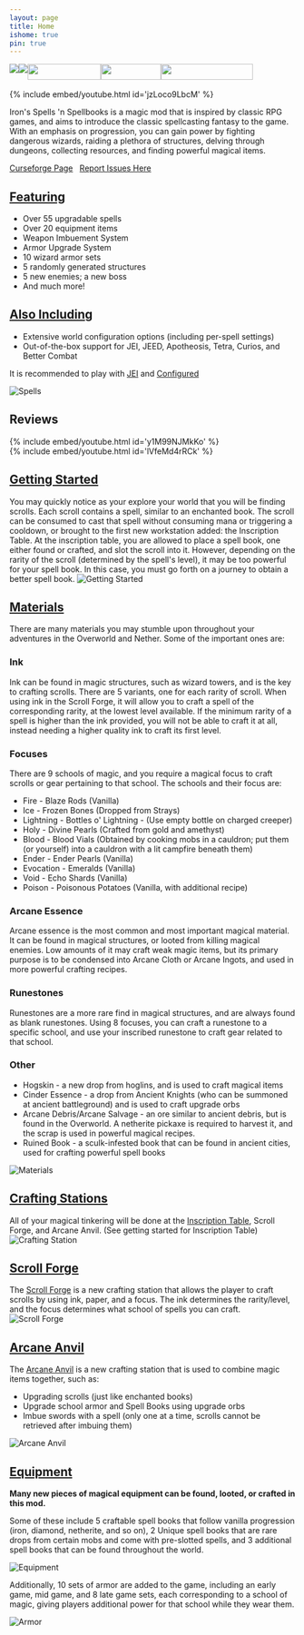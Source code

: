 ```yaml
---
layout: page
title: Home
ishome: true
pin: true
---
```


<div style="display: flex; flex-direction: row; flex-wrap: nowrap;"><img src="https://img.shields.io/badge/Loader-Forge-ecebe6?labelColor=B446C6&amp;style=for-the-badge" /><br /> <img src="https://img.shields.io/badge/Available-1.19.2-ecebe6?labelColor=B446C6&amp;style=for-the-badge" /><a href="https://discord.gg/TRzEdrndM2"><img src="https://img.shields.io/discord/1104430139275743293.svg?label=&amp;logo=discord&amp;logoColor=ffffff&amp;color=7389D8&amp;labelColor=6A7EC2&amp;style=for-the-badge" alt="" width="129" height="28" /></a><a href="https://www.patreon.com/Iron431"><img src="https://shields.io/badge/-Patreon-f86754?style=for-the-badge&amp;logo=patreon&amp;logoColor=white" alt="" width="106" height="28" /></a><a href="https://bmc.link/iron431"><img src="https://shields.io/badge/-Buy%20Me%20a%20Coffee-FFDD00?style=for-the-badge&amp;logo=buymeacoffee&amp;logoColor=white" alt="" width="162" height="28" /></a></div>
<br>
{% include embed/youtube.html id='jzLoco9LbcM' %}

Iron's Spells 'n Spellbooks is a magic mod that is inspired by classic RPG games, and aims to introduce the classic spellcasting fantasy to the game. With an emphasis on progression, you can gain power by fighting dangerous wizards, raiding a plethora of structures, delving through dungeons, collecting resources, and finding powerful magical items.

<a href="https://www.curseforge.com/minecraft/mc-mods/irons-spells-n-spellbooks" target="_blank">Curseforge Page</a>
&nbsp;
<a href="https://github.com/iron431/Irons-Spells-n-Spellbooks/issues" target="_blank">Report Issues Here</a>

## <u>Featuring</u>
- Over 55 upgradable spells
- Over 20 equipment items
- Weapon Imbuement System
- Armor Upgrade System
- 10 wizard armor sets
- 5 randomly generated structures
- 5 new enemies; a new boss
- And much more!

## <u>Also Including</u>
- Extensive world configuration options (including per-spell settings)
- Out-of-the-box support for JEI, JEED, Apotheosis, Tetra, Curios, and Better Combat

It is recommended to play with [JEI](https://www.curseforge.com/minecraft/mc-mods/jei) and [Configured](https://www.curseforge.com/minecraft/mc-mods/configured)

![Spells](https://iron431.github.io/Irons-Spellbooks-Docs/img/screenshots/spells.png)

## Reviews
{% include embed/youtube.html id='y1M99NJMkKo' %}
<br>
{% include embed/youtube.html id='lVfeMd4rRCk' %}

## <u>Getting Started</u>

You may quickly notice as your explore your world that you will be finding scrolls. Each scroll contains a spell, similar to an enchanted book. The scroll can be consumed to cast that spell without consuming mana or triggering a cooldown, or brought to the first new workstation added: the Inscription Table. At the inscription table, you are allowed to place a spell book, one either found or crafted, and slot the scroll into it. However, depending on the rarity of the scroll (determined by the spell's level), it may be too powerful for your spell book. In this case, you must go forth on a journey to obtain a better spell book.
![Getting Started](/img/screenshots/inscription_table.png)

## <u>Materials</u>
There are many materials you may stumble upon throughout your adventures in the Overworld and Nether. Some of the important ones are:

### Ink
Ink can be found in magic structures, such as wizard towers, and is the key to crafting scrolls. There are 5 variants, one for each rarity of scroll. When using ink in the Scroll Forge, it will allow you to craft a spell of the corresponding rarity, at the lowest level available. If the minimum rarity of a spell is higher than the ink provided, you will not be able to craft it at all, instead needing a higher quality ink to craft its first level.

### Focuses

There are 9 schools of magic, and you require a magical focus to craft scrolls or gear pertaining to that school. The schools and their focus are:
- Fire - Blaze Rods (Vanilla)
- Ice - Frozen Bones (Dropped from Strays)
- Lightning - Bottles o' Lightning - (Use empty bottle on charged creeper)
- Holy - Divine Pearls (Crafted from gold and amethyst)
- Blood - Blood Vials (Obtained by cooking mobs in a cauldron; put them (or yourself) into a cauldron with a lit campfire beneath them)
- Ender - Ender Pearls (Vanilla)
- Evocation - Emeralds (Vanilla)
- Void - Echo Shards (Vanilla)
- Poison - Poisonous Potatoes (Vanilla, with additional recipe)

### Arcane Essence
Arcane essence is the most common and most important magical material. It can be found in magical structures, or looted from killing magical enemies. Low amounts of it may craft weak magic items, but its primary purpose is to be condensed into Arcane Cloth or Arcane Ingots, and used in more powerful crafting recipes.

### Runestones
Runestones are a more rare find in magical structures, and are always found as blank runestones. Using 8 focuses, you can craft a runestone to a specific school, and use your inscribed runestone to craft gear related to that school.

### Other
- Hogskin - a new drop from hoglins, and is used to craft magical items
- Cinder Essence - a drop from Ancient Knights (who can be summoned at ancient battleground) and is used to craft upgrade orbs
- Arcane Debris/Arcane Salvage - an ore similar to ancient debris, but is found in the Overworld. A netherite pickaxe is required to harvest it, and the scrap is used in powerful magical recipes.
- Ruined Book - a sculk-infested book that can be found in ancient cities, used for crafting powerful spell books

![Materials](/img/screenshots/materials.png)

## <u>Crafting Stations</u>
All of your magical tinkering will be done at the <a href="./blocks/#irons_spellbooks:inscription_table">Inscription Table</a>, Scroll Forge, and Arcane Anvil. (See getting started for Inscription Table)
![Crafting Station](/img/screenshots/tristation.png)

## <u>Scroll Forge</u>
The <a href="./blocks/#irons_spellbooks:scroll_forge">Scroll Forge</a> is a new crafting station that allows the player to craft scrolls by using ink, paper, and a focus. The ink determines the rarity/level, and the focus determines what school of spells you can craft.
![Scroll Forge](/img/screenshots/scroll_forge.png)

## <u>Arcane Anvil</u>
The <a href="./blocks/#irons_spellbooks:arcane_anvil">Arcane Anvil</a> is a new crafting station that is used to combine magic items together, such as:
- Upgrading scrolls (just like enchanted books)
- Upgrade school armor and Spell Books using upgrade orbs
- Imbue swords with a spell (only one at a time, scrolls cannot be retrieved after imbuing them)

![Arcane Anvil](/img/screenshots/arcane_anvil.png)

## <u>Equipment</u>
**Many new pieces of magical equipment can be found, looted, or crafted in this mod.**

Some of these include 5 craftable spell books that follow vanilla progression (iron, diamond, netherite, and so on), 2 Unique spell books that are rare drops from certain mobs and come with pre-slotted spells, and 3 additional spell books that can be found throughout the world.

![Equipment](/img/screenshots/equipment.png)

Additionally, 10 sets of armor are added to the game, including an early game, mid game, and 8 late game sets, each corresponding to a school of magic, giving players additional power for that school while they wear them.

![Armor](/img/screenshots/armor.png)
